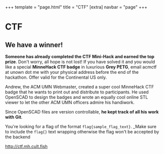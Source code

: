 +++
template = "page.html"
title = "CTF"
[extra]
navbar = "page"
+++

# CTF

## We have a winner!
**Someone has already completed the CTF Mini-Hack and earned the top prize**. Don't worry, all hope
is not lost! If you have solved it and you would like a special **MinneHack CTF badge** in luxurious
**Grey PETG**, email acmctf at unown dot me with your physical address before the end of the
hackathon. Offer valid for the Continental US only.

Andrew, the ACM UMN Webmaster, created a super cool MinneHack CTF badge that he wants to print out
and distribute to participants. He used OpenSCAD to design the badges and wrote an equally cool
online STL viewer to let the other ACM UMN officers admire his handiwork.

Since OpenSCAD files are version controllable, **he kept track of all his work with Git**.

You're looking for a flag of the format `flag{sample_flag_text}`. _Make sure to include the `flag{}`
text wrapping otherwise the flag won't be accepted by the backend

<http://ctf.mh.cult.fish>



